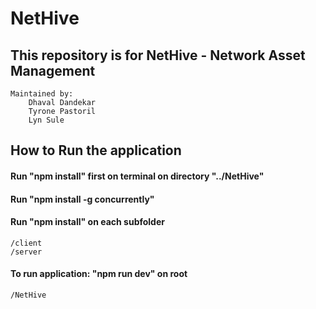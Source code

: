 # NetHive

## This repository is for NetHive - Network Asset Management

    Maintained by:
        Dhaval Dandekar
        Tyrone Pastoril
        Lyn Sule
        
## How to Run the application
#### Run "npm install" first on terminal on directory "../NetHive"
#### Run "npm install -g concurrently"
#### Run "npm install" on each subfolder
    /client
    /server
#### To run application: "npm run dev" on root
    /NetHive